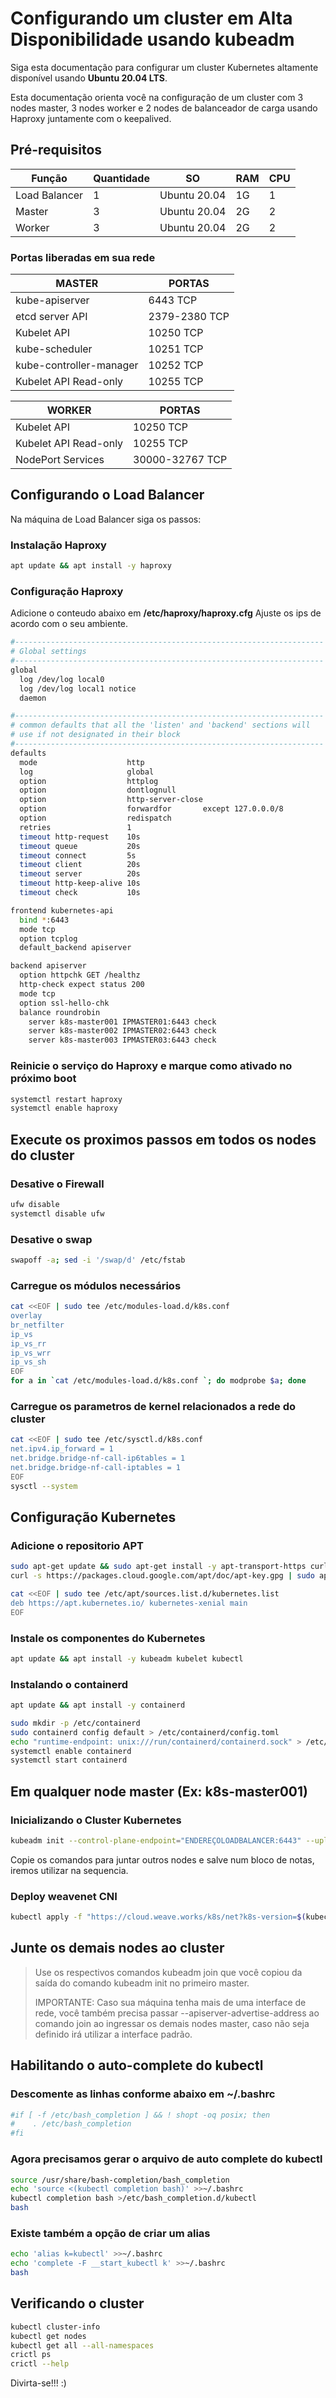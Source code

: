 # Configurando um cluster em Alta Disponibilidade usando kubeadm

Siga esta documentação para configurar um cluster Kubernetes altamente disponível usando __Ubuntu 20.04 LTS__.

Esta documentação orienta você na configuração de um cluster com 3 nodes master, 3 nodes worker e 2 nodes de balanceador de carga usando Haproxy juntamente com o keepalived.

## Pré-requisitos

|Função|Quantidade|SO|RAM|CPU|
|----|----|----|----|----|
|Load Balancer|1|Ubuntu 20.04|1G|1|
|Master|3|Ubuntu 20.04|2G|2|
|Worker|3|Ubuntu 20.04|2G|2|

### Portas liberadas em sua rede

|MASTER|PORTAS|
|----|----|
|kube-apiserver|6443 TCP|
|etcd server API|2379-2380 TCP|
|Kubelet API|10250 TCP|
|kube-scheduler|10251 TCP|
|kube-controller-manager|10252 TCP|
|Kubelet API Read-only|10255 TCP|

|WORKER|PORTAS|
|----|----|
|Kubelet API|10250 TCP|
|Kubelet API Read-only|10255 TCP|
|NodePort Services|30000-32767 TCP|

## Configurando o Load Balancer

Na máquina de Load Balancer siga os passos:

### Instalação Haproxy

``` bash
apt update && apt install -y haproxy
```

### Configuração Haproxy

Adicione o conteudo abaixo em **/etc/haproxy/haproxy.cfg**
Ajuste os ips de acordo com o seu ambiente.

```bash
#---------------------------------------------------------------------
# Global settings
#---------------------------------------------------------------------
global
  log /dev/log local0
  log /dev/log local1 notice
  daemon

#---------------------------------------------------------------------
# common defaults that all the 'listen' and 'backend' sections will
# use if not designated in their block
#---------------------------------------------------------------------
defaults
  mode                    http
  log                     global
  option                  httplog
  option                  dontlognull
  option                  http-server-close
  option                  forwardfor       except 127.0.0.0/8
  option                  redispatch
  retries                 1
  timeout http-request    10s
  timeout queue           20s
  timeout connect         5s
  timeout client          20s
  timeout server          20s
  timeout http-keep-alive 10s
  timeout check           10s

frontend kubernetes-api
  bind *:6443
  mode tcp
  option tcplog
  default_backend apiserver

backend apiserver
  option httpchk GET /healthz
  http-check expect status 200
  mode tcp
  option ssl-hello-chk
  balance roundrobin
    server k8s-master001 IPMASTER01:6443 check
    server k8s-master002 IPMASTER02:6443 check
    server k8s-master003 IPMASTER03:6443 check
```

### Reinicie o serviço do Haproxy e marque como ativado no próximo boot

```bash
systemctl restart haproxy
systemctl enable haproxy
```

## Execute os proximos passos em todos os nodes do cluster

### Desative o Firewall

```bash
ufw disable
systemctl disable ufw
```

### Desative o swap

```bash
swapoff -a; sed -i '/swap/d' /etc/fstab
```

### Carregue os módulos necessários

```bash
cat <<EOF | sudo tee /etc/modules-load.d/k8s.conf
overlay
br_netfilter
ip_vs
ip_vs_rr
ip_vs_wrr
ip_vs_sh
EOF
for a in `cat /etc/modules-load.d/k8s.conf `; do modprobe $a; done
```

### Carregue os parametros de kernel relacionados a rede do cluster

```bash
cat <<EOF | sudo tee /etc/sysctl.d/k8s.conf
net.ipv4.ip_forward = 1
net.bridge.bridge-nf-call-ip6tables = 1
net.bridge.bridge-nf-call-iptables = 1
EOF
sysctl --system
```

## Configuração Kubernetes

### Adicione o repositorio APT

```bash
sudo apt-get update && sudo apt-get install -y apt-transport-https curl
curl -s https://packages.cloud.google.com/apt/doc/apt-key.gpg | sudo apt-key add -

cat <<EOF | sudo tee /etc/apt/sources.list.d/kubernetes.list
deb https://apt.kubernetes.io/ kubernetes-xenial main
EOF
```

### Instale os componentes do Kubernetes

```bash
apt update && apt install -y kubeadm kubelet kubectl
```

### Instalando o containerd

``` bash
apt update && apt install -y containerd

sudo mkdir -p /etc/containerd
sudo containerd config default > /etc/containerd/config.toml
echo "runtime-endpoint: unix:///run/containerd/containerd.sock" > /etc/crictl.yaml
systemctl enable containerd
systemctl start containerd
```

## Em qualquer node master (Ex: k8s-master001)

### Inicializando o Cluster Kubernetes

```bash
kubeadm init --control-plane-endpoint="ENDEREÇOLOADBALANCER:6443" --upload-certs --apiserver-advertise-address=$(hostname -I | awk '{print $1}')
```

Copie os comandos para juntar outros nodes e salve num bloco de notas, iremos utilizar na sequencia.

### Deploy weavenet CNI

```bash
kubectl apply -f "https://cloud.weave.works/k8s/net?k8s-version=$(kubectl version | base64 | tr -d '\n')"
```

## Junte os demais nodes ao cluster

> Use os respectivos comandos kubeadm join que você copiou da saída do comando kubeadm init no primeiro master.
>
> IMPORTANTE: Caso sua máquina tenha mais de uma interface de rede, você também precisa passar --apiserver-advertise-address ao comando join ao ingressar os demais nodes master, caso não seja definido irá utilizar a interface padrão.

## Habilitando o auto-complete do kubectl

### Descomente as linhas conforme abaixo em ~/.bashrc

```bash
#if [ -f /etc/bash_completion ] && ! shopt -oq posix; then
#    . /etc/bash_completion
#fi
```

### Agora precisamos gerar o arquivo de auto complete do kubectl

```bash
source /usr/share/bash-completion/bash_completion
echo 'source <(kubectl completion bash)' >>~/.bashrc
kubectl completion bash >/etc/bash_completion.d/kubectl
bash
```

### Existe também a opção de criar um alias

```bash
echo 'alias k=kubectl' >>~/.bashrc
echo 'complete -F __start_kubectl k' >>~/.bashrc
bash
```

## Verificando o cluster

```bash
kubectl cluster-info
kubectl get nodes
kubectl get all --all-namespaces
crictl ps
crictl --help
```

Divirta-se!!! :)
